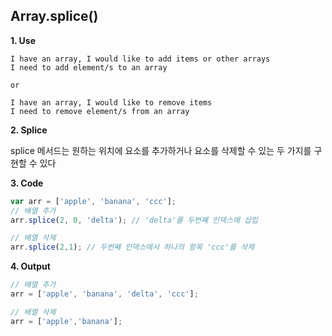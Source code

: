 ## Array.splice()
**1. Use**
```
I have an array, I would like to add items or other arrays
I need to add element/s to an array

or

I have an array, I would like to remove items
I need to remove element/s from an array
```

**2. Splice**

splice 메서드는 원하는 위치에 요소를 추가하거나 요소를 삭제할 수 있는 두 가지를 구현할 수 있다

**3. Code**
```js
var arr = ['apple', 'banana', 'ccc'];
// 배열 추가
arr.splice(2, 0, 'delta'); // 'delta'를 두번째 인덱스에 삽입 

// 배열 삭제
arr.splice(2,1); // 두번째 인덱스에서 하나의 항목 'ccc'를 삭제
```

**4. Output**
```js
// 배열 추가
arr = ['apple', 'banana', 'delta', 'ccc']; 

// 배열 삭제
arr = ['apple','banana']; 

```